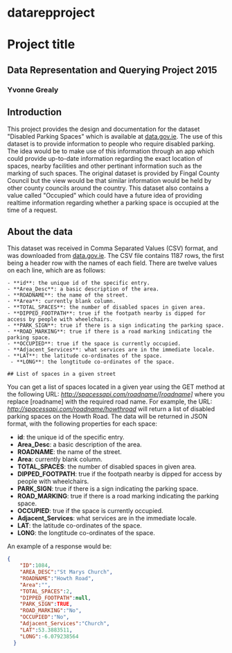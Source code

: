 # datarepproject

# Project title
## Data Representation and Querying Project 2015
### Yvonne Grealy

## Introduction
This project provides the design and documentation for the dataset "Disabled Parking Spaces" which is available at [data.gov.ie](https://data.gov.ie/dataset/disabled-parking-spaces).  The use of this dataset is to provide information to people who require disabled parking. The idea would be to make use of this information through an app which could provide up-to-date information regarding the exact location of spaces, nearby facilities and other pertinant information such as the marking of such spaces.  The original dataset is provided by Fingal County Council but the view would be that similar information would be held by other county councils around the country.  This dataset also contains a value called "Occupied" which could have a future idea of providing realtime information regarding whether a parking space is occupied at the time of a request.  

## About the data
This dataset was received in Comma Separated Values (CSV) format, and was downloaded from [data.gov.ie](https://data.gov.ie/dataset/disabled-parking-spaces).
The CSV file contains 1187 rows, the first being a header row with the names of each field.
There are twelve values on each line, which are as follows:

    - **id**: the unique id of the specific entry.
    - **Area_Desc**: a basic description of the area.
    - **ROADNAME**: the name of the street.
    - **Area**: currently blank column.
    - **TOTAL_SPACES**: the number of disabled spaces in given area.
    - **DIPPED_FOOTPATH**: true if the footpath nearby is dipped for access by people with wheelchairs.
    - **PARK_SIGN**: true if there is a sign indicating the parking space.
    - **ROAD_MARKING**: true if there is a road marking indicating the parking space.
    - **OCCUPIED**: true if the space is currently occupied.
    - **Adjacent_Services**: what services are in the immediate locale.
    - **LAT**: the latitude co-ordinates of the space.
     - **LONG**: the longtitude co-ordinates of the space.
     
    ## List of spaces in a given street
You can get a list of spaces located in a given year using the GET method at the following URL:
*http://spacessapi.com/roadname/[roadname]*
where you replace [roadname] with the required road name.
For example, the URL:
*http://spacessapi.com/roadname/howthroad*
will return a list of disabled parking spaces on the Howth Road.
The data will be returned in JSON format, with the following properties for each space:

- **id**: the unique id of the specific entry.
- **Area_Desc**: a basic description of the area.
- **ROADNAME**: the name of the street.
- **Area**: currently blank column.
- **TOTAL_SPACES**: the number of disabled spaces in given area.
- **DIPPED_FOOTPATH**: true if the footpath nearby is dipped for access by people with wheelchairs.
- **PARK_SIGN**: true if there is a sign indicating the parking space.
- **ROAD_MARKING**: true if there is a road marking indicating the parking space.
- **OCCUPIED**: true if the space is currently occupied.
- **Adjacent_Services**: what services are in the immediate locale.
- **LAT**: the latitude co-ordinates of the space.
- **LONG**: the longtitude co-ordinates of the space.

An example of a response would be:
```json    
{
    "ID":1084,
    "AREA_DESC":"St Marys Church",
    "ROADNAME":"Howth Road",
    "Area":"",
    "TOTAL_SPACES":2,
    "DIPPED_FOOTPATH":null,
    "PARK_SIGN":TRUE,
    "ROAD_MARKING":"No",
    "OCCUPIED":"No",
    "Adjacent_Services":"Church",
    "LAT":53.3883511,
    "LONG":-6.079238564
  }
```
